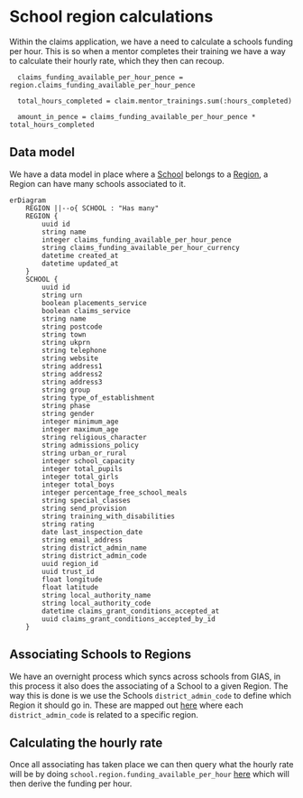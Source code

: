 # School region calculations

Within the claims application, we have a need to calculate a schools funding per hour. This is so when a mentor completes their training we have a way to calculate their hourly rate, which they then can recoup.

```
  claims_funding_available_per_hour_pence = region.claims_funding_available_per_hour_pence

  total_hours_completed = claim.mentor_trainings.sum(:hours_completed)

  amount_in_pence = claims_funding_available_per_hour_pence * total_hours_completed
```

## Data model

We have a data model in place where a [School](https://github.com/DFE-Digital/itt-mentor-services/blob/main/db/schema.rb#L281) belongs to a [Region](https://github.com/DFE-Digital/itt-mentor-services/blob/main/db/schema.rb#L263), a Region can have many schools associated to it.

```mermaid
erDiagram
    REGION ||--o{ SCHOOL : "Has many"
    REGION {
        uuid id
        string name
        integer claims_funding_available_per_hour_pence
        string claims_funding_available_per_hour_currency
        datetime created_at
        datetime updated_at
    }
    SCHOOL {
        uuid id
        string urn
        boolean placements_service
        boolean claims_service
        string name
        string postcode
        string town
        string ukprn
        string telephone
        string website
        string address1
        string address2
        string address3
        string group
        string type_of_establishment
        string phase
        string gender
        integer minimum_age
        integer maximum_age
        string religious_character
        string admissions_policy
        string urban_or_rural
        integer school_capacity
        integer total_pupils
        integer total_girls
        integer total_boys
        integer percentage_free_school_meals
        string special_classes
        string send_provision
        string training_with_disabilities
        string rating
        date last_inspection_date
        string email_address
        string district_admin_name
        string district_admin_code
        uuid region_id
        uuid trust_id
        float longitude
        float latitude
        string local_authority_name
        string local_authority_code
        datetime claims_grant_conditions_accepted_at
        uuid claims_grant_conditions_accepted_by_id
    }
```

## Associating Schools to Regions

We have an overnight process which syncs across schools from GIAS, in this process it also does the associating of a School to a given Region. The way this is done is we use the Schools `district_admin_code` to define which Region it should go in. These are mapped out [here](https://github.com/DFE-Digital/itt-mentor-services/blob/main/app/services/concerns/regional_areas.rb) where each `district_admin_code` is related to a specific region.

## Calculating the hourly rate

Once all associating has taken place we can then query what the hourly rate will be by doing `school.region.funding_available_per_hour` [here](https://github.com/DFE-Digital/itt-mentor-services/blob/main/app/models/region.rb) which will then derive the funding per hour.
